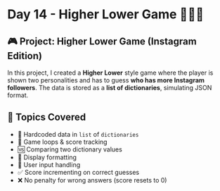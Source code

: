 # Day 14 - Higher Lower Game 🔼🔽📱

## 🎮 Project: Higher Lower Game (Instagram Edition)

In this project, I created a **Higher Lower** style game where the player is shown two personalities and has to guess **who has more Instagram followers**. The data is stored as a **list of dictionaries**, simulating JSON format.

## 🧠 Topics Covered
- 🧾 Hardcoded data in `list` of `dictionaries`
- 🔁 Game loops & score tracking
- 🆚 Comparing two dictionary values
- 👤 Display formatting
- 🎯 User input handling
- ✅ Score incrementing on correct guesses
- ❌ No penalty for wrong answers (score resets to 0)
